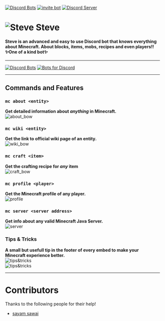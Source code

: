 [![Discord Bots](https://top.gg/api/widget/status/784725037172129803.svg)](https://top.gg/bot/784725037172129803)
[![invite bot](https://img.shields.io/static/v1?style=flat&logo=discord&logoColor=FFF&label=&message=invite%20bot&color=7289DA)](https://top.gg/bot/784725037172129803)
[![Discord Server](https://badgen.net/badge/discord/join%20chat/7289DA?icon=discord)](https://discord.gg/dKVfhV2jfn)

# ![Steve](https://cdn.discordapp.com/avatars/784725037172129803/aa2501233711e7a9c1515bf37913c9bc.png?size=32) Steve  
#### Steve is an advanced and easy to use Discord bot that knows everything about Minecraft. About blocks, items, mobs, recipes and even players!!✨One of a kind bot✨  

<hr>  

[![Discord Bots](https://top.gg/api/widget/784725037172129803.svg)](https://top.gg/bot/784725037172129803)
[![Bots for Discord](https://botsfordiscord.com/api/bot/784725037172129803/widget)](https://botsfordiscord.com/bots/784725037172129803)

<hr>  
  
## Commands and Features  
  
### `mc about <entity>`  
**Get detailed information about _anything_ in Minecraft.**  
  ![about_bow](https://f.sed.lol/files/scJnE.png)
  
### `mc wiki <entity>`  
**Get the link to official wiki page of an entity.**  
  ![wiki_bow](https://f.sed.lol/files/6mpFn.png)
  
### `mc craft <item>`  
**Get the crafting recipe for _any_ item**  
  ![craft_bow](https://f.sed.lol/files/3vPAM.png)
  
### `mc profile <player>`
**Get the Minecraft profile of any player.**  
  ![profile](https://f.sed.lol/files/hipeE.png)
  
### `mc server <server address>`
**Get info about any valid Minecraft Java Server.**  
  ![server](https://f.sed.lol/files/HTdrp.png)
  
### Tips & Tricks
**A small but usefull tip in the footer of every embed to make your Minecraft experience better.**  
  ![tips&tricks](https://f.sed.lol/files/ANWq9.png)  
  ![tips&tricks](https://f.sed.lol/files/rGdWU.png)  
  
<hr>  
  
# Contributors  
Thanks to the following people for their help!  
- [sayam sawai](https://github.com/sayyss)

